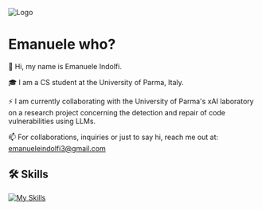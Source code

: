 
![Logo]([[[https://dev-to-uploads.s3.amazonaws.com/uploads/articles/th5xamgrr6se0x5ro4g6.png](https://www.google.com/url?sa=i&url=https%3A%2F%2Ffilm-grab.com%2F2014%2F08%2F08%2Fla-haine%2F&psig=AOvVaw3sHMkx9hYNd2WhAJ-dOrr6&ust=1760016248106000&source=images&cd=vfe&opi=89978449&ved=0CBUQjRxqFwoTCKi4-svZlJADFQAAAAAdAAAAABAE)](https://upload.wikimedia.org/wikipedia/it/7/71/L%27odio.png)](https://upload.wikimedia.org/wikipedia/it/7/71/L%27odio.png))

# Emanuele who?

👋 Hi, my name is Emanuele Indolfi.

🎓 I am a CS student at the University of Parma, Italy.

⚡ I am currently collaborating with the University of Parma's xAI laboratory on a research project concerning the detection and repair of code vulnerabilities using LLMs.

📫 For collaborations, inquiries or just to say hi, reach me out at: emanueleindolfi3@gmail.com


## 🛠 Skills
[![My Skills](https://skillicons.dev/icons?i=c,cpp,cs,py,java,js,html,css,php,mysql,matlab,latex,ai,ps)](https://skillicons.dev)
